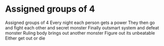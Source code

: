 # Assigned groups of 4

Assigned groups of 4
Every night each person gets a power
They then go and fight each other and secret monster
Finally outsmart system and defeat monster
Ruling body brings out another monster
Figure out its unbeatable 
Either get out or die
